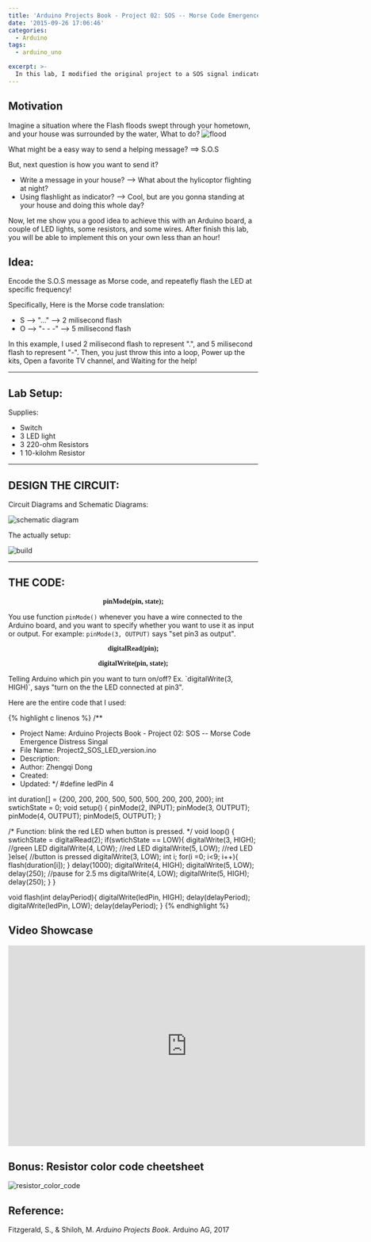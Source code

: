 ```yaml
---
title: 'Arduino Projects Book - Project 02: SOS -- Morse Code Emergence Distress Singal'
date: '2015-09-26 17:06:46'
categories:
  - Arduino
tags:
  - arduino_uno

excerpt: >-
  In this lab, I modified the original project to a SOS signal indicator. 
---
```


## **Motivation**
Imagine a situation where the Flash floods swept through your hometown, and your house was surrounded by the water, What to do? 
![flood](/images/arduino-projects-book-project-02/flood.jpg)

What might be a easy way to send a helping message? ==> S.O.S

But, next question is how you want to send it? 
- Write a message in your house? --> What about the hylicoptor flighting at night?
- Using flashlight as indicator? --> Cool, but are you gonna standing at your house and doing this whole day?

Now, let me show you a good idea to achieve this with an Arduino board, a couple of LED lights, some resistors, and some wires. After finish this lab, you will be able to implement this on your own less than an hour!

## **Idea:**
Encode the S.O.S message as Morse code, and repeatefly flash the LED at specific frequency!

Specifically, Here is the Morse code translation:
- S --> "..." --> 2 milisecond flash
- O --> "- - -" --> 5 milisecond flash

In this example, I used 2 milisecond flash to represent ".", and 5 milisecond flash to represent "-".  Then, you just throw this into a loop, Power up the kits, Open a favorite TV channel, and Waiting for the help!

---
## **Lab Setup:**

Supplies:
- Switch
- 3 LED light
- 3 220-ohm Resistors
- 1 10-kilohm Resistor
---
## **DESIGN THE CIRCUIT:**

Circuit Diagrams and Schematic Diagrams:

![schematic diagram](/images/arduino-projects-book-project-02/circuit_diagram_and_schematic_diagram.jpg)


The actually setup:

![build](/images/arduino-projects-book-project-02/build.png)

---
## **THE CODE:**

<p align="center"><font face="consolas"><b>pinMode(pin, state);</b></font></p>

You use function `pinMode()` whenever you have a wire connected to the Arduino board, and you want to specify whether you want to use it as input or output. For example: `pinMode(3, OUTPUT)` says "set pin3 as output".

<p align="center"><font face="consolas"><b>digitalRead(pin);</b></font></p>


<p align="center"><font face="consolas"><b>digitalWrite(pin, state);</b></font></p>
Telling Arduino which pin you want to turn on/off? Ex. `digitalWrite(3, HIGH)`, says "turn on the the LED connected at pin3".

Here are the entire code that I used: 

{% highlight c linenos %}
/**
 * Project Name: Arduino Projects Book - Project 02: SOS -- Morse Code Emergence Distress Singal
 * File Name: Project2_SOS_LED_version.ino
 * Description: 
 * Author: Zhengqi Dong
 * Created:
 * Updated:
 */
 #define ledPin 4

int duration[] = {200, 200, 200, 500, 500, 500, 200, 200, 200};
int swtichState = 0;
void setup() {
  pinMode(2, INPUT);
  pinMode(3, OUTPUT);
  pinMode(4, OUTPUT);
  pinMode(5, OUTPUT);
}

/* Function: blink the red LED when button is pressed. */
void loop() {
  swtichState = digitalRead(2);
  if(swtichState == LOW){
    digitalWrite(3, HIGH);  //green LED
    digitalWrite(4, LOW);   //red LED
    digitalWrite(5, LOW);   //red LED
  }else{ //button is pressed
    digitalWrite(3, LOW);
    int i;
    for(i =0; i<9; i++){
      flash(duration[i]);
    }
    delay(1000);
    digitalWrite(4, HIGH);
    digitalWrite(5, LOW);
    delay(250);   //pause for 2.5 ms
    digitalWrite(4, LOW);
    digitalWrite(5, HIGH);
    delay(250);
  }
}

void flash(int delayPeriod){
  digitalWrite(ledPin, HIGH);
  delay(delayPeriod);
  digitalWrite(ledPin, LOW);
  delay(delayPeriod);
}
{% endhighlight %}

## Video Showcase
<div class="embedded-video">
  <iframe width="720" height="405" src="https://www.youtube.com/embed/4uTRCNTmnDw" frameborder="0" allowfullscreen></iframe>
</div>

## **Bonus: Resistor color code cheetsheet**
![resistor_color_code](/images/arduino-projects-book-project-02/resistor_color_code.jpg
)

## **Reference:**
Fitzgerald, S., & Shiloh, M. _Arduino Projects Book_. Arduino AG, 2017

